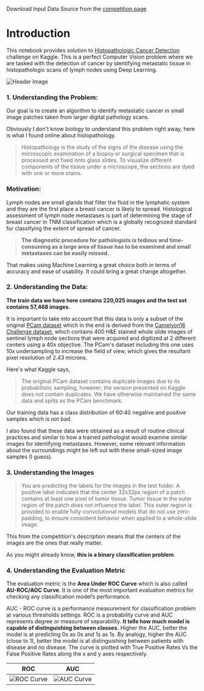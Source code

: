Download Input Data Source from the [competition page](https://www.kaggle.com/c/histopathologic-cancer-detection/data)

# Introduction
This notebook provides solution to [Histopathologic Cancer Detection](https://www.kaggle.com/c/histopathologic-cancer-detection/overview) challenge on Kaggle. This is a perfect Computer Vision problem where we are tasked with the detection of cancer by identifying metastatic tissue in histopathologic scans of lymph nodes using Deep Learning.

 ![Header Image](https://storage.googleapis.com/kaggle-competitions/kaggle/11848/logos/header.png?t=2018-11-15-01-52-19)


### 1. Understanding the Problem:
Our goal is to create an algorithm to identify metastatic cancer in small image patches taken from larger digital pathology scans. 

Obviously I don't know biology to understand this problem right away, here is what I found online about histopathology.

> Histopathology is the study of the signs of the disease using the microscopic examination of a biopsy or surgical specimen that is processed and fixed onto glass slides. To visualize different components of the tissue under a microscope, the sections are dyed with one or more stains.

### Motivation:
Lymph nodes are small glands that filter the fluid in the lymphatic system and they are the first place a breast cancer is likely to spread. Histological assessment of lymph node metastases is part of determining the stage of breast cancer in TNM classification which is a globally recognized standard for classifying the extent of spread of cancer. 
> **The diagnostic procedure for pathologists is tedious and time-consuming as a large area of tissue has to be examined and small metastases can be easily missed.** 

That makes using Machine Learning a great choice both in terms of accuracy and ease of usability. It could bring a great change altogether. 

### 2. Understanding the Data:

**The train data we have here contains 220,025 images and the test set contains 57,468 images.** 

It is important to take into account that this data is only a subset of the original [PCam dataset](https://github.com/basveeling/pcam) which in the end is derived from the [Camelyon16 Challenge dataset](https://camelyon16.grand-challenge.org/Data/), which contains 400 H&E stained whole slide images of sentinel lymph node sections that were acquired and digitized at 2 different centers using a 40x objective. The PCam's dataset including this one uses 10x undersampling to increase the field of view, which gives the resultant pixel resolution of 2.43 microns.

Here's what Kaggle says,

> The original PCam dataset contains duplicate images due to its probabilistic sampling, however, the version presented on Kaggle does not contain duplicates. We have otherwise maintained the same data and splits as the PCam benchmark.

Our training data has a class distribution of 60:40 negative and positive samples which is not bad.

I also found that these data were obtained as a result of routine clinical practices and similar to how a trained pathologist would examine similar images for identifying metastases. However, some relevant information about the surroundings might be left out with these small-sized image samples (I guess).

### 3. Understanding the Images
 > You are predicting the labels for the images in the test folder. A positive label indicates that the center 32x32px region of a patch contains at least one pixel of tumor tissue. Tumor tissue in the outer region of the patch does not influence the label. This outer region is provided to enable fully-convolutional models that do not use zero-padding, to ensure consistent behavior when applied to a whole-slide image.
 
This from the competition's description means that the centers of the images are the ones that really matter.

As you might already know, **this is a binary classification problem**.

### 4. Understanding the Evaluation Metric
The evaluation metric is the **Area Under ROC Curve** which is also called **AU-ROC/AOC Curve**. It is one of the most important evaluation metrics for checking any classification model’s performance.

AUC - ROC curve is a performance measurement for classification problem at various thresholds settings. ROC is a probability curve and AUC represents degree or measure of separability. **It tells how much model is capable of distinguishing between classes.** Higher the AUC, better the model is at predicting 0s as 0s and 1s as 1s. By analogy, higher the AUC (close to 1), better the model is at distinguishing between patients with disease and no disease. The curve is plotted with True Positive Rates Vs the False Positive Rates along the x and y axes respectively.


ROC                        |  AUC 
:-------------------------:|:-------------------------:
 ![ROC Curve](http://gim.unmc.edu/dxtests/roccomp.jpg)  |   ![AUC Curve](https://i.ibb.co/mBKh6ZB/roc.pnghttps://i.ibb.co/mBKh6ZB/roc.png)
